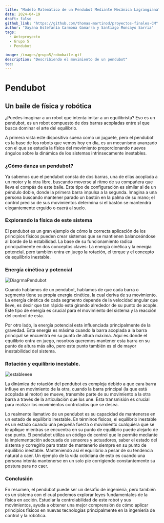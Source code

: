 ```yaml
---
title: "Modelo Matemático de un Pendubot Mediante Mecánica Lagrangiana"
date: 2024-04-19
draft: false
github_link: "https://github.com/thomas-martinod/proyectos-finales-CM"
author: "Dayana Estefanía Carmona Gamarra y Santiago Moncayo Sarria"
tags:
  - Anteproyecto
  - Grupo 5
  - Pendubot

image: /images/grupo5/robobaile.gif
description: "Describiendo el movimiento de un pendubot"
toc:
---
```

# Pendubot
## Un baile de física y robótica

¿Puedes imaginar a un robot que intenta imitar a un equilibrista? Eso es un pendubot, es un robot compuesto de dos barras acopladas entre sí que busca dominar el arte del equilibrio.  

A primera vista este dispositivo suena como un juguete, pero el pendubot es la base de los robots que vemos hoy en día, es un mecanismo avanzado con el que se estudia la física del movimiento proporcionando nuevos ángulos sobre la dinámica de los sistemas intrínsecamente inestables. 

### ¿Cómo danza un pendubot? 

Ya sabemos que el pendubot consta de dos barras, una de ellas acoplada a un motor y la otra libre, buscando moverse al ritmo de su compañera que lleva el compás de este baile. Este tipo de configuración es similar al de un péndulo doble, donde la primera barra impulsa a la segunda. Imagina a una persona buscando mantener parado un bastón en la palma de su mano; el control preciso de sus movimientos determina si el bastón se mantendrá elegantemente erguido o caerá al suelo. 

### Explorando la física de este sistema 

El pendubot es un gran ejemplo de cómo la correcta aplicación de los principios físicos pueden crear sistemas que se mantienen balanceándose al borde de la estabilidad. La base de su funcionamiento radica principalmente en dos conceptos claves: La energía cinética y la energía potencial, pero también entra en juego la rotación, el torque y el concepto de equilibrio inestable. 


### Energía cinética y potencial 

![DiagrmaPendubot](\images\grupo5\DiagramaPendubot.png)

Cuando hablamos de un pendubot, hablamos de que cada barra o segmento tiene su propia energía cinética, la cual deriva de su movimiento. La energía cinética de cada segmento depende de la velocidad angular que lleve, es decir que tan rápido está girando alrededor de su punto de acople. Este tipo de energía es crucial para el movimiento del sistema y la reacción del control de esta. 

Por otro lado, la energía potencial esta influenciada principalmente de la gravedad. Esta energía es máxima cuando la barra acoplada a la barra principal se encuentra en su punto de altura máxima. Aquí es donde el equilibrio entra en juego, nosotros queremos mantener esta barra en su punto de altura más alto, pero este punto también es el de mayor inestabilidad del sistema. 

### Rotación y equilibrio inestable. 

![estableeee](\images\grupo5\estableeee.png)

La dinámica de rotación del pendubot es compleja debido a que cara barra influye en movimiento de la otra, cuando la barra principal (la que está acoplada al motor) se mueve, transmite parte de su movimiento a la otra barra a través de la articulación que los une. Esta transmisión es crucial para realizar los movimientos controlados que se desea. 

Lo realmente llamativo de un pendubot es su capacidad de mantenerse en un estado de equilibrio inestable. En términos físicos, el equilibrio inestable es un estado cuando una pequeña fuerza o movimiento cualquiera que se le aplique mientras se encuentra en su punto de equilibrio puede alejarlo de ese punto. El pendubot utiliza un código de control que le permite mediante la implementación adecuada de sensores y actuadores, saber el estado del sistema y corregirlo para tratar de mantenerlo siempre en su punto de equilibrio inestable. Manteniendo así el equilibrio a pesar de su tendencia natural a caer. Un ejemplo de la vida cotidiana de esto es cuando una persona intenta mantenerse en un solo pie corrigiendo constantemente su postura para no caer. 

### Conclusión

En resumen, el pendubot puede ser un desafío de ingeniería, pero también es un sistema con el cual podemos explorar leyes fundamentales de la física en acción. Estudiar la controlabilidad de este robot y sus movimientos, ayuda a obtener una mejor comprensión de cómo aplicar principios físicos en nuevas tecnologías principalmente en la ingeniería de control y la robótica.